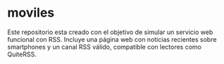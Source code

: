 # moviles
Este repositorio esta creado con el objetivo de simular un servicio web funcional con RSS. Incluye una página web con noticias recientes sobre smartphones y un canal RSS válido, compatible con lectores como QuiteRSS.
